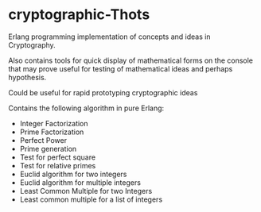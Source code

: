 # cryptographic-Thots
Erlang programming implementation of concepts and ideas in Cryptography. 

Also contains tools for quick display of mathematical forms on the console that may prove useful for testing of mathematical ideas and perhaps hypothesis.

Could be useful for rapid prototyping cryptographic ideas

Contains the following algorithm in pure Erlang:
- Integer Factorization
- Prime Factorization
- Perfect Power 
- Prime generation
- Test for perfect square
- Test for relative primes
- Euclid algorithm for two integers
- Euclid algorithm for multiple integers
- Least Common Multiple for two Integers
- Least common multiple for a list of integers
